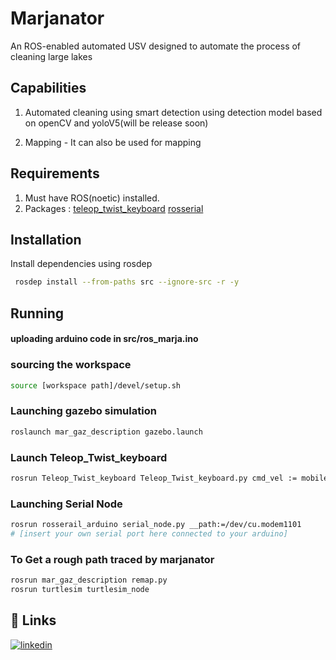 
# Marjanator

An ROS-enabled automated USV designed to automate the process of cleaning large lakes

## Capabilities
1. Automated cleaning using smart detection using detection model based on openCV and yoloV5(will be release soon)

2. Mapping - It can also be used for mapping 


## Requirements

1. Must have ROS(noetic) installed.
2. Packages :
[teleop_twist_keyboard](https://github.com/ros-teleop/teleop_twist_keyboard.git)
[rosserial](https://github.com/frankjoshua/rosserial_arduino_lib.git)
## Installation

Install dependencies using rosdep

```bash
 rosdep install --from-paths src --ignore-src -r -y

```
    
## Running
#### uploading arduino code in src/ros_marja.ino
### sourcing the workspace
```bash
source [workspace path]/devel/setup.sh
```
 ### Launching gazebo simulation 

 ```bash
 roslaunch mar_gaz_description gazebo.launch
 ```

 ### Launch Teleop_Twist_keyboard
```bash
rosrun Teleop_Twist_keyboard Teleop_Twist_keyboard.py cmd_vel := mobile_base_controller/cmd_vel
```
### Launching Serial Node
```bash
rosrun rosserail_arduino serial_node.py __path:=/dev/cu.modem1101 
# [insert your own serial port here connected to your arduino]
```

### To Get a rough path traced by marjanator
```bash
rosrun mar_gaz_description remap.py 
rosrun turtlesim turtlesim_node
```

## 🔗 Links

[![linkedin](https://img.shields.io/badge/linkedin-0A66C2?style=for-the-badge&logo=linkedin&logoColor=white)](https://www.linkedin.com/in/akshit-shishodia-631aab23a/)


